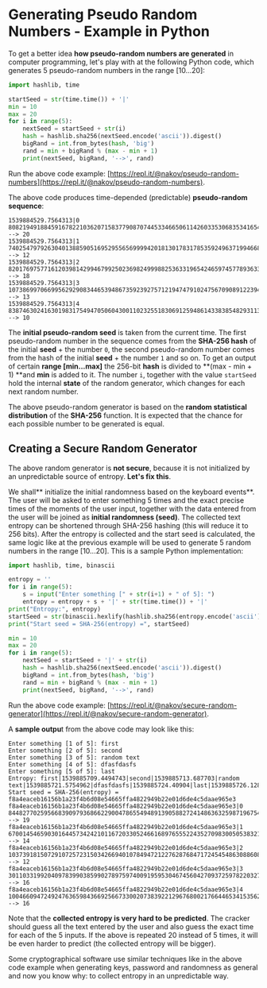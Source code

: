 # Generating Pseudo Random Numbers - Example in Python

To get a better idea **how pseudo-random numbers are generated** in computer programming, let's play with at the following Python code, which generates 5 pseudo-random numbers in the range \[10...20\]:

```py
import hashlib, time

startSeed = str(time.time()) + '|'
min = 10
max = 20
for i in range(5):
    nextSeed = startSeed + str(i)
    hash = hashlib.sha256(nextSeed.encode('ascii')).digest()
    bigRand = int.from_bytes(hash, 'big')
    rand = min + bigRand % (max - min + 1)
    print(nextSeed, bigRand, '-->', rand)
```

Run the above code example: [https://repl.it/@nakov/pseudo-random-numbers](https://repl.it/@nakov/pseudo-random-numbers).

The above code produces time-depended \(predictable\) **pseudo-random sequence**:

```
1539884529.7564313|0 80821949188459167822103620715837790870744533466506114260335306835341654043374 --> 20
1539884529.7564313|1 74025479792630401388590516952955656999942018130178317853592496371994668720404 --> 12
1539884529.7564313|2 82017697577161203981429946799250236982499988253633196542465974577893633076425 --> 18
1539884529.7564313|3 107386997066995629290834465394867359239275712194747910247567090891223949362198 --> 13
1539884529.7564313|4 83874630241630198317549470506043001102325518306912594861433838548293113930135 --> 10
```

The **initial pseudo-random seed** is taken from the current time. The first pseudo-random number in the sequence comes from the **SHA-256 hash** of the initial **seed** + the number `0`, the second pseudo-random number comes from the hash of the initial **seed** + the number `1` and so on. To get an output of certain **range \[min...max\]** the 256-bit **hash** is divided to **\(max - min + 1\) **and **min** is added to it. The number `i`, together with the value `startSeed` hold the internal **state** of the random generator, which changes for each next random number.

The above pseudo-random generator is based on the **random statistical distribution** of the **SHA-256** function. It is expected that the chance for each possible number to be generated is equal.

## Creating a Secure Random Generator

The above random generator is **not secure**, because it is not initialized by an unpredictable source of entropy. **Let's fix this**.

We shall** initialize the initial randomness based on the keyboard events**. The user will be asked to enter something 5 times and the exact precise times of the moments of the user input, together with the data entered from the user will be joined as **initial randomness \(seed\)**. The collected text entropy can be shortened through SHA-256 hashing \(this will reduce it to 256 bits\). After the entropy is collected and the start seed is calculated, the same logic like at the previous example will be used to generate 5 random numbers in the range \[10...20\]. This is a sample Python implementation:

```py
import hashlib, time, binascii

entropy = ''
for i in range(5):
    s = input("Enter something [" + str(i+1) + " of 5]: ")
    entropy = entropy + s + '|' + str(time.time()) + '|'
print("Entropy:", entropy)
startSeed = str(binascii.hexlify(hashlib.sha256(entropy.encode('ascii')).digest()))[2:-1]
print("Start seed = SHA-256(entropy) =", startSeed)

min = 10
max = 20
for i in range(5):
    nextSeed = startSeed + '|' + str(i)
    hash = hashlib.sha256(nextSeed.encode('ascii')).digest()
    bigRand = int.from_bytes(hash, 'big')
    rand = min + bigRand % (max - min + 1)
    print(nextSeed, bigRand, '-->', rand)
```

Run the above code example: [https://repl.it/@nakov/secure-random-generator](https://repl.it/@nakov/secure-random-generator).

A **sample outpu**t from the above code may look like this:

```
Enter something [1 of 5]: first
Enter something [2 of 5]: second
Enter something [3 of 5]: random text
Enter something [4 of 5]: dfasfdasfs
Enter something [5 of 5]: last
Entropy: first|1539885709.4494743|second|1539885713.687703|random text|1539885721.5754962|dfasfdasfs|1539885724.40904|last|1539885726.1286101|
Start seed = SHA-256(entropy) = f8a4eaceb16156b1a23f4b6d08e54665ffa4822949b22e01d6de4c5daae965e3
f8a4eaceb16156b1a23f4b6d08e54665ffa4822949b22e01d6de4c5daae965e3|0 84482770259566839097936866229004786554948913905882724148636325987196754263481 --> 19
f8a4eaceb16156b1a23f4b6d08e54665ffa4822949b22e01d6de4c5daae965e3|1 67001454659030164457342421011672033052466168976555224352709830050538321411120 --> 14
f8a4eaceb16156b1a23f4b6d08e54665ffa4822949b22e01d6de4c5daae965e3|2 103739181507291072572315034266940107849472122762876847172454548630886082729227 --> 12
f8a4eaceb16156b1a23f4b6d08e54665ffa4822949b22e01d6de4c5daae965e3|3 3011033199204097839903859902789759740091959530467456042709372597822032778153 --> 16
f8a4eaceb16156b1a23f4b6d08e54665ffa4822949b22e01d6de4c5daae965e3|4 100466094724924763659843669256673300207383922129676800217664465341535622195997 --> 16
```

Note that the **collected entropy is very hard to be predicted**. The cracker should guess all the text entered by the user and also guess the exact time for each of the 5 inputs. If the above is repeated 20 instead of 5 times, it will be even harder to predict \(the collected entropy will be bigger\).

Some cryptographical software use similar techniques like in the above code example when generating keys, password and randomness as general and now you know why: to collect entropy in an unpredictable way.


